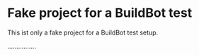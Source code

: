 Fake project for a BuildBot test
================================

This ist only a fake project for a BuildBot test setup.

................
